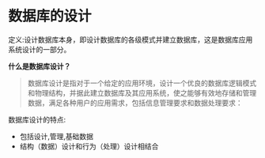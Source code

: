 # 数据库的设计

定义:设计数据库本身，即设计数据库的各级模式并建立数据库，这是数据库应用系统设计的一部分。

**什么是数据库设计？**

> 数据库设计是指对于一个给定的应用环境，设计一个优良的数据库逻辑模式和物理结构，并据此建立数据库及其应用系统，使之能够有效地存储和管理数据，满足各种用户的应用需求，包括信息管理要求和数据处理要求：
>

数据库设计的特点:

- 包括设计,管理,基础数据
- 结构（数据）设计和行为（处理）设计相结合

